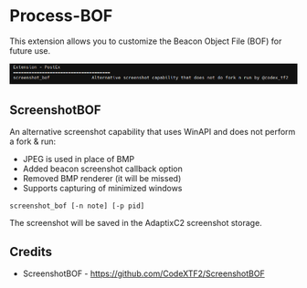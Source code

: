 # Process-BOF

This extension allows you to customize the Beacon Object File (BOF) for future use.

![](_img/01.png)

## ScreenshotBOF

An alternative screenshot capability that uses WinAPI and does not perform a fork & run:
- JPEG is used in place of BMP
- Added beacon screenshot callback option
- Removed BMP renderer (it will be missed)
- Supports capturing of minimized windows

```
screenshot_bof [-n note] [-p pid]
```

The screenshot will be saved in the AdaptixC2 screenshot storage.

## Credits
* ScreenshotBOF - https://github.com/CodeXTF2/ScreenshotBOF